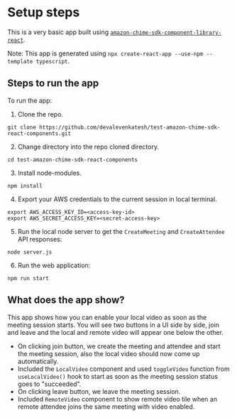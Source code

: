 # Setup steps

This is a very basic app built using [`amazon-chime-sdk-component-library-react`](https://github.com/aws/amazon-chime-sdk-component-library-react).

Note: This app is generated using `npx create-react-app --use-npm --template typescript`.

## Steps to run the app
To run the app:
1. Clone the repo.
```
git clone https://github.com/devalevenkatesh/test-amazon-chime-sdk-react-components.git
```

2. Change directory into the repo cloned directory.
```
cd test-amazon-chime-sdk-react-components
```

3. Install node-modules.
```
npm install
```

4. Export your AWS credentials to the current session in local terminal.
```
export AWS_ACCESS_KEY_ID=<access-key-id>
export AWS_SECRET_ACCESS_KEY=<secret-access-key>
```

5. Run the local node server to get the `CreateMeeting` and `CreateAttendee` API responses:
```
node server.js
```

6. Run the web application:
```
npm run start
```

## What does the app show?
This app shows how you can enable your local video as soon as the meeting session starts.
You will see two buttons in a UI side by side, join and leave and the local and remote video will appear one below the other.

- On clicking join button, we create the meeting and attendee and start the meeting session, also the local video should now come up automatically.
- Included the `LocalVideo` component and used `toggleVideo` function from `useLocalVideo()` hook to start as soon as the meeting session status goes to "succeeded".
- On clicking leave button, we leave the meeting session.
- Included `RemoteVideo` component to show remote video tile when an remote attendee joins the same meeting with video enabled.